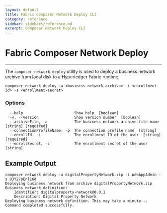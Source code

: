 ```yaml
---
layout: default
title: Fabric Composer Network Deploy CLI
category: reference
sidebar: sidebars/reference.md
excerpt: Composer Network Deploy CLI
---
```


# Fabric Composer Network Deploy

---

The `composer network deploy` utility is used to deploy a business network archive from local disk to a Hyperledger Fabric runtime.

```
composer network deploy -a <business-network-archive> -i <enrollment-id> -s <enrollment-secret>
```

### Options
```
  --help                       Show help  [boolean]
  -v, --version                Show version number  [boolean]
  --archiveFile, -a            The business network archive file name  [string] [required]
  --connectionProfileName, -p  The connection profile name  [string]
  --enrollId, -i               The enrollment ID of the user  [string] [required]
  --enrollSecret, -s           The enrollment secret of the user  [string]
```

## Example Output

```
composer network deploy -a digitalPropertyNetwork.zip -i WebAppAdmin -s DJY27pEnl16d
Deploying business network from archive digitalPropertyNetwork.zip
Business network definition:
	Identifier: digitalproperty-network@0.0.1
	Description: Digital Property Network
Deploying business network definition. This may take a minute...
Command completed successfully.
```
